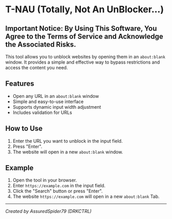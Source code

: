 # T-NAU (Totally, Not An UnBlocker...)

## Important Notice: By Using This Software, You Agree to the Terms of Service and Acknowledge the Associated Risks.

This tool allows you to unblock websites by opening them in an `about:blank` window. It provides a simple and effective way to bypass restrictions and access the content you need.

## Features

- Open any URL in an `about:blank` window
- Simple and easy-to-use interface
- Supports dynamic input width adjustment
- Includes validation for URLs

## How to Use

1. Enter the URL you want to unblock in the input field.
2. Press "Enter".
3. The website will open in a new `about:blank` window.

## Example

1. Open the tool in your browser.
2. Enter `https://example.com` in the input field.
3. Click the "Search" button or press "Enter".
4. The website `https://example.com` will open in a new `about:blank` Tab.

---

*Created by AssuredSpider79 (DRKCTRL)*
